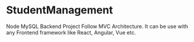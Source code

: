 # StudentManagement
Node MySQL Backend Project Follow MVC Architecture.
It can be use with any Frontend framework like React, Angular, Vue etc.
